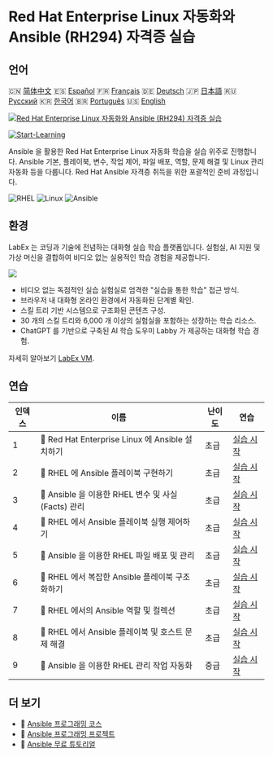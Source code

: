 # Red Hat Enterprise Linux 자동화와 Ansible (RH294) 자격증 실습

## 언어

🇨🇳 [简体中文](README_zh.md) 🇪🇸 [Español](README_es.md) 🇫🇷 [Français](README_fr.md) 🇩🇪 [Deutsch](README_de.md) 🇯🇵 [日本語](README_ja.md) 🇷🇺 [Русский](README_ru.md) 🇰🇷 [한국어](README_ko.md) 🇧🇷 [Português](README_pt.md) 🇺🇸 [English](README.md) 

[![Red Hat Enterprise Linux 자동화와 Ansible (RH294) 자격증 실습](https://cover-creator.labex.io/red-hat-enterprise-linux-automation-with-ansible-rh294.png?lang=ko)](https://labex.io/ko/courses/red-hat-enterprise-linux-automation-with-ansible-rh294)

[![Start-Learning](https://img.shields.io/badge/Start-Learning-whitesmoke?style=for-the-badge)](https://labex.io/ko/courses/red-hat-enterprise-linux-automation-with-ansible-rh294)

Ansible 을 활용한 Red Hat Enterprise Linux 자동화 학습을 실습 위주로 진행합니다. Ansible 기본, 플레이북, 변수, 작업 제어, 파일 배포, 역할, 문제 해결 및 Linux 관리 자동화 등을 다룹니다. Red Hat Ansible 자격증 취득을 위한 포괄적인 준비 과정입니다.

![RHEL](https://img.shields.io/badge/RHEL-whitesmoke?style=for-the-badge&logo=rhel)
![Linux](https://img.shields.io/badge/Linux-whitesmoke?style=for-the-badge&logo=linux)
![Ansible](https://img.shields.io/badge/Ansible-whitesmoke?style=for-the-badge&logo=ansible)


## 환경

LabEx 는 코딩과 기술에 전념하는 대화형 실습 학습 플랫폼입니다. 실험실, AI 지원 및 가상 머신을 결합하여 비디오 없는 실용적인 학습 경험을 제공합니다.

![](https://tutorial-screenshot.getvm.io/images/vm-1725247253.png)

- 비디오 없는 독점적인 실습 실험실로 엄격한 "실습을 통한 학습" 접근 방식.
- 브라우저 내 대화형 온라인 환경에서 자동화된 단계별 확인.
- 스킬 트리 기반 시스템으로 구조화된 콘텐츠 구성.
- 30 개의 스킬 트리와 6,000 개 이상의 실험실을 포함하는 성장하는 학습 리소스.
- ChatGPT 를 기반으로 구축된 AI 학습 도우미 Labby 가 제공하는 대화형 학습 경험.

자세히 알아보기 [LabEx VM](https://support.labex.io/using-labex/virtual-machine).

## 연습

|   인덱스 | 이름                                                | 난이도   | 연습                                                                                                                                  |
|----------|-----------------------------------------------------|----------|---------------------------------------------------------------------------------------------------------------------------------------|
|        1 | 📖 Red Hat Enterprise Linux 에 Ansible 설치하기     | 초급     | <a target='_blank' href='https://labex.io/ko/tutorials/rhel-install-ansible-on-red-hat-enterprise-linux-590544'>실습 시작</a>         |
|        2 | 📖 RHEL 에 Ansible 플레이북 구현하기                | 초급     | <a target='_blank' href='https://labex.io/ko/tutorials/ansible-implement-an-ansible-playbook-on-rhel-590552'>실습 시작</a>            |
|        3 | 📖 Ansible 을 이용한 RHEL 변수 및 사실 (Facts) 관리 | 초급     | <a target='_blank' href='https://labex.io/ko/tutorials/ansible-manage-variables-and-facts-in-rhel-with-ansible-590560'>실습 시작</a>  |
|        4 | 📖 RHEL 에서 Ansible 플레이북 실행 제어하기         | 초급     | <a target='_blank' href='https://labex.io/ko/tutorials/rhel-control-ansible-playbook-execution-on-rhel-590569'>실습 시작</a>          |
|        5 | 📖 Ansible 을 이용한 RHEL 파일 배포 및 관리         | 초급     | <a target='_blank' href='https://labex.io/ko/tutorials/ansible-deploy-and-manage-files-on-rhel-with-ansible-590573'>실습 시작</a>     |
|        6 | 📖 RHEL 에서 복잡한 Ansible 플레이북 구조화하기     | 초급     | <a target='_blank' href='https://labex.io/ko/tutorials/ansible-structuring-complex-ansible-playbooks-on-rhel-590576'>실습 시작</a>    |
|        7 | 📖 RHEL 에서의 Ansible 역할 및 컬렉션               | 초급     | <a target='_blank' href='https://labex.io/ko/tutorials/ansible-ansible-roles-and-collections-on-rhel-590574'>실습 시작</a>            |
|        8 | 📖 RHEL 에서 Ansible 플레이북 및 호스트 문제 해결   | 초급     | <a target='_blank' href='https://labex.io/ko/tutorials/ansible-troubleshoot-ansible-playbooks-and-hosts-on-rhel-590577'>실습 시작</a> |
|        9 | 📖 Ansible 을 이용한 RHEL 관리 작업 자동화          | 중급     | <a target='_blank' href='https://labex.io/ko/tutorials/ansible-automate-rhel-administration-tasks-with-ansible-590613'>실습 시작</a>  |

## 더 보기

- 🔗 [Ansible 프로그래밍 코스](https://github.com/labex-labs/awesome-programming-courses)
- 🔗 [Ansible 프로그래밍 프로젝트](https://github.com/labex-labs/awesome-programming-projects)
- 🔗 [Ansible 무료 튜토리얼](https://github.com/labex-labs/ansible-free-tutorials)

